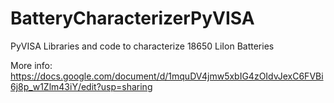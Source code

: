 # BatteryCharacterizerPyVISA
PyVISA Libraries and code to characterize 18650 LiIon Batteries

More info: https://docs.google.com/document/d/1mquDV4jmw5xbIG4zOIdvJexC6FVBi6j8p_w1Zlm43iY/edit?usp=sharing
